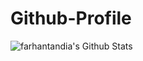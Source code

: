 # Github-Profile
<img align="left" alt="farhantandia's Github Stats" src="https://github-readme-stats.codestackr.vercel.app/api?username=farhantandia&show_icons=true&theme=radical" />
